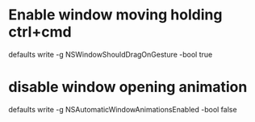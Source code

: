 
# Enable window moving holding ctrl+cmd
defaults write -g NSWindowShouldDragOnGesture -bool true

# disable window opening animation
defaults write -g NSAutomaticWindowAnimationsEnabled -bool false

